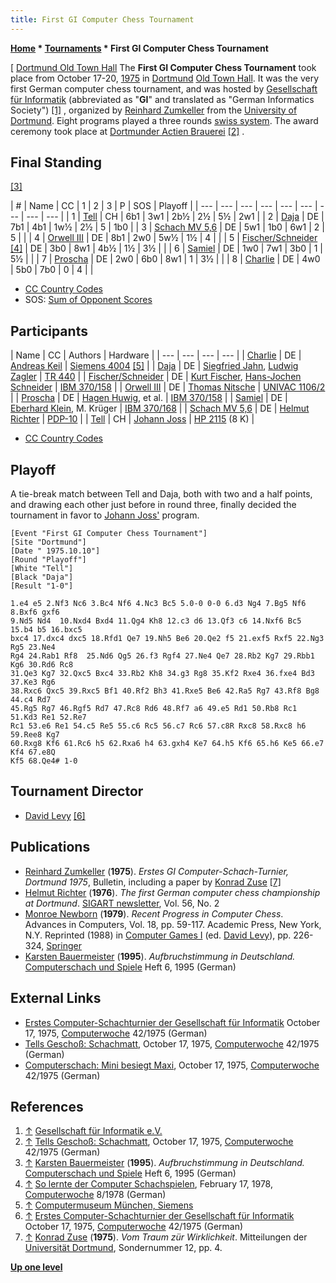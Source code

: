 ```yaml
---
title: First GI Computer Chess Tournament
---
```

**[Home](Home "Home") * [Tournaments](Tournaments_and_Matches "Tournaments and Matches") * First GI Computer Chess Tournament**

\[ [Dortmund Old Town Hall](https://en.wikipedia.org/wiki/Altes_Stadthaus,_Dortmund)
The **First GI Computer Chess Tournament** took place from October 17-20, [1975](Timeline#1975 "Timeline") in [Dortmund](https://en.wikipedia.org/wiki/Dortmund) [Old Town Hall](https://en.wikipedia.org/wiki/Altes_Stadthaus,_Dortmund). It was the very first German computer chess tournament, and was hosted by [Gesellschaft für Informatik](https://en.wikipedia.org/wiki/Gesellschaft_f%C3%BCr_Informatik) (abbreviated as "**GI**" and translated as "German Informatics Society") <a id="cite-note-1" href="#cite-ref-1">[1]</a> , organized by [Reinhard Zumkeller](Mathematician#Zumkeller "Mathematician") from the [University of Dortmund](University_of_Dortmund "University of Dortmund"). Eight programs played a three rounds [swiss system](https://en.wikipedia.org/wiki/Swiss_system_tournament). The award ceremony took place at [Dortmunder Actien Brauerei](https://en.wikipedia.org/wiki/Dortmunder_Actien_Brauerei) <a id="cite-note-2" href="#cite-ref-2">[2]</a> .

## Final Standing

<a id="cite-note-3" href="#cite-ref-3">[3]</a>

|  #
|  Name
|  CC
|  1
|  2
|  3
|  P
|  SOS
|  Playoff
|
| --- | --- | --- | --- | --- | --- | --- | --- | --- |
|  1
| [Tell](Tell "Tell") |  CH
|  6b1
|  3w1
|  2b½
|  2½
|  5½
|  2w1
|
|  2
| [Daja](Daja "Daja") |  DE
|  7b1
|  4b1
|  1w½
|  2½
|  5
|  1b0
|
|  3
| [Schach MV 5,6](Schach_MV_5,6 "Schach MV 5,6") |  DE
|  5w1
|  1b0
|  6w1
|  2
|  5
|  |
|  4
| [Orwell III](Orwell "Orwell") |  DE
|  8b1
|  2w0
|  5w½
|  1½
|  4
|  |
|  5
| [Fischer/Schneider](Fischer-Schneider "Fischer-Schneider") <a id="cite-note-4" href="#cite-ref-4">[4]</a> |  DE
|  3b0
|  8w1
|  4b½
|  1½
|  3½
|  |
|  6
| [Samiel](Samiel "Samiel") |  DE
|  1w0
|  7w1
|  3b0
|  1
|  5½
|  |
|  7
| [Proscha](Proscha "Proscha") |  DE
|  2w0
|  6b0
|  8w1
|  1
|  3½
|  |
|  8
| [Charlie](Charlie "Charlie") |  DE
|  4w0
|  5b0
|  7b0
|  0
|  4
|  |

- [CC Country Codes](https://en.wikipedia.org/wiki/ISO_3166-1)
- SOS: [Sum of Opponent Scores](https://en.wikipedia.org/wiki/Buchholz_system)

## Participants

|  Name
|  CC
|  Authors
|  Hardware
|
| --- | --- | --- | --- |
| [Charlie](Charlie "Charlie") |  DE
| [Andreas Keil](Andreas_Rudin "Andreas Rudin") | [Siemens 4004](http://de.wikipedia.org/wiki/Siemens_2002) <a id="cite-note-5" href="#cite-ref-5">[5]</a> |
| [Daja](Daja "Daja") |  DE
| [Siegfried Jahn](index.php?title=Siegfried_Jahn&action=edit&redlink=1 "Siegfried Jahn (page does not exist)"), [Ludwig Zagler](Ludwig_Zagler "Ludwig Zagler") | [TR 440](TR_440 "TR 440") |
| [Fischer/Schneider](Fischer-Schneider "Fischer-Schneider") |  DE
| [Kurt Fischer](Kurt_Fischer "Kurt Fischer"), [Hans-Jochen Schneider](Hans-Jochen_Schneider "Hans-Jochen Schneider") | [IBM 370/158](IBM_370 "IBM 370") |
| [Orwell III](Orwell "Orwell") |  DE
| [Thomas Nitsche](Thomas_Nitsche "Thomas Nitsche") | [UNIVAC 1106/2](UNIVAC_1100 "UNIVAC 1100") |
| [Proscha](Proscha "Proscha") |  DE
| [Hagen Huwig](Hagen_Huwig "Hagen Huwig"), et al.
| [IBM 370/158](IBM_370 "IBM 370") |
| [Samiel](Samiel "Samiel") |  DE
| [Eberhard Klein](Eberhard_Klein "Eberhard Klein"), M. Krüger
| [IBM 370/168](IBM_370 "IBM 370") |
| [Schach MV 5,6](Schach_MV_5,6 "Schach MV 5,6") |  DE
| [Helmut Richter](Helmut_Richter "Helmut Richter") | [PDP-10](PDP-10 "PDP-10") |
| [Tell](Tell "Tell") |  CH
| [Johann Joss](Johann_Joss "Johann Joss") | [HP 2115](HP_2100 "HP 2100") (8 K)
|

- [CC Country Codes](https://en.wikipedia.org/wiki/ISO_3166-1)

## Playoff

A tie-break match between Tell and Daja, both with two and a half points, and drawing each other just before in round three, finally decided the tournament in favor to [Johann Joss'](Johann_Joss "Johann Joss") program.

```
[Event "First GI Computer Chess Tournament"]
[Site "Dortmund"]
[Date " 1975.10.10"]
[Round "Playoff"]
[White "Tell"]
[Black "Daja"]
[Result "1-0"]

1.e4 e5 2.Nf3 Nc6 3.Bc4 Nf6 4.Nc3 Bc5 5.0-0 0-0 6.d3 Ng4 7.Bg5 Nf6 8.Bxf6 gxf6
9.Nd5 Nd4  10.Nxd4 Bxd4 11.Qg4 Kh8 12.c3 d6 13.Qf3 c6 14.Nxf6 Bc5 15.b4 b5 16.bxc5
bxc4 17.dxc4 dxc5 18.Rfd1 Qe7 19.Nh5 Be6 20.Qe2 f5 21.exf5 Rxf5 22.Ng3 Rg5 23.Ne4
Rg4 24.Rab1 Rf8  25.Nd6 Qg5 26.f3 Rgf4 27.Ne4 Qe7 28.Rb2 Kg7 29.Rbb1 Kg6 30.Rd6 Rc8
31.Qe3 Kg7 32.Qxc5 Bxc4 33.Rb2 Kh8 34.g3 Rg8 35.Kf2 Rxe4 36.fxe4 Bd3 37.Ke3 Rg6
38.Rxc6 Qxc5 39.Rxc5 Bf1 40.Rf2 Bh3 41.Rxe5 Be6 42.Ra5 Rg7 43.Rf8 Bg8 44.c4 Rd7
45.Rg5 Rg7 46.Rgf5 Rd7 47.Rc8 Rd6 48.Rf7 a6 49.e5 Rd1 50.Rb8 Rc1 51.Kd3 Re1 52.Re7
Rc1 53.e6 Re1 54.c5 Re5 55.c6 Rc5 56.c7 Rc6 57.c8R Rxc8 58.Rxc8 h6 59.Ree8 Kg7
60.Rxg8 Kf6 61.Rc6 h5 62.Rxa6 h4 63.gxh4 Ke7 64.h5 Kf6 65.h6 Ke5 66.e7 Kf4 67.e8Q
Kf5 68.Qe4# 1-0

```

## Tournament Director

- [David Levy](David_Levy "David Levy") <a id="cite-note-6" href="#cite-ref-6">[6]</a>

## Publications

- [Reinhard Zumkeller](Mathematician#Zumkeller "Mathematician") (**1975**). *Erstes GI Computer-Schach-Turnier, Dortmund 1975*, Bulletin, including a paper by [Konrad Zuse](Konrad_Zuse "Konrad Zuse") <a id="cite-note-7" href="#cite-ref-7">[7]</a>
- [Helmut Richter](Helmut_Richter "Helmut Richter") (**1976**). *The first German computer chess championship at Dortmund*. [SIGART newsletter](ACM#SIG "ACM"), Vol. 56, No. 2
- [Monroe Newborn](Monroe_Newborn "Monroe Newborn") (**1979**). *Recent Progress in Computer Chess*. Advances in Computers, Vol. 18, pp. 59-117. Academic Press, New York, N.Y. Reprinted (1988) in [Computer Games I](http://link.springer.com/book/10.1007/978-1-4613-8716-9) (ed. [David Levy](David_Levy "David Levy")), pp. 226-324, [Springer](https://de.wikipedia.org/wiki/Springer_Science%2BBusiness_Media)
- [Karsten Bauermeister](Karsten_Bauermeister "Karsten Bauermeister") (**1995**). *Aufbruchstimmung in Deutschland.* [Computerschach und Spiele](Computerschach_und_Spiele "Computerschach und Spiele") Heft 6, 1995 (German)

## External Links

- [Erstes Computer-Schachturnier der Gesellschaft für Informatik](http://www.computerwoche.de/a/computer-logik-im-koeniglichen-spiel,1205123) October 17, 1975, [Computerwoche](Computerworld#Woche "Computerworld") 42/1975 (German)
- [Tells Geschoß: Schachmatt](http://www.computerwoche.de/a/tells-geschoss-schachmatt,1205122), October 17, 1975, [Computerwoche](Computerworld#Woche "Computerworld") 42/1975 (German)
- [Computerschach: Mini besiegt Maxi](https://www.computerwoche.de/a/computerschach-mini-besiegt-maxi,1205115), October 17, 1975, [Computerwoche](Computerworld#Woche "Computerworld") 42/1975 (German)

## References

1. <a id="cite-ref-1" href="#cite-note-1">↑</a> [Gesellschaft für Informatik e.V.](http://www.gi-ev.de/english/at-a-glance.html)
1. <a id="cite-ref-2" href="#cite-note-2">↑</a> [Tells Geschoß: Schachmatt](http://www.computerwoche.de/a/tells-geschoss-schachmatt,1205122), October 17, 1975, [Computerwoche](Computerworld#Woche "Computerworld") 42/1975 (German)
1. <a id="cite-ref-3" href="#cite-note-3">↑</a> [Karsten Bauermeister](Karsten_Bauermeister "Karsten Bauermeister") (**1995**). *Aufbruchstimmung in Deutschland.* [Computerschach und Spiele](Computerschach_und_Spiele "Computerschach und Spiele") Heft 6, 1995 (German)
1. <a id="cite-ref-4" href="#cite-note-4">↑</a> [So lernte der Computer Schachspielen](http://www.computerwoche.de/heftarchiv/1978/8/1195039/), February 17, 1978, [Computerwoche](Computerworld#Woche "Computerworld") 8/1978 (German)
1. <a id="cite-ref-5" href="#cite-note-5">↑</a> [Computermuseum München, Siemens](http://www.computermuseum-muenchen.de/computer/siemens/index.html)
1. <a id="cite-ref-6" href="#cite-note-6">↑</a> [Erstes Computer-Schachturnier der Gesellschaft für Informatik](http://www.computerwoche.de/a/computer-logik-im-koeniglichen-spiel,1205123) October 17, 1975, [Computerwoche](Computerworld#Woche "Computerworld") 42/1975 (German)
1. <a id="cite-ref-7" href="#cite-note-7">↑</a> [Konrad Zuse](Konrad_Zuse "Konrad Zuse") (**1975**). *Vom Traum zür Wirklichkeit*. Mitteilungen der [Universität Dortmund](University_of_Dortmund "University of Dortmund"), Sondernummer 12, pp. 4.

**[Up one level](Tournaments_and_Matches "Tournaments and Matches")**

